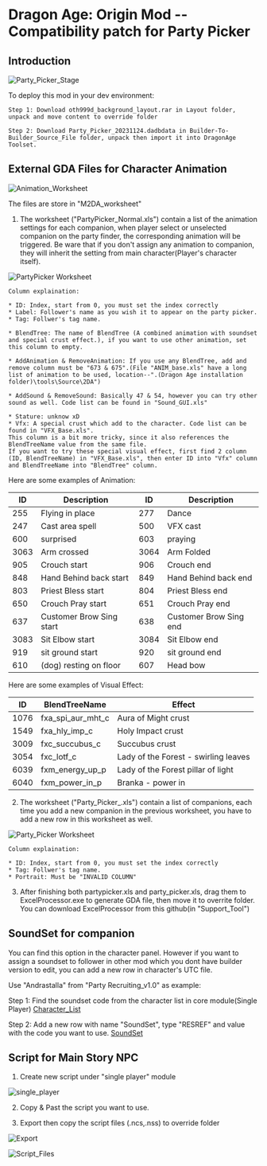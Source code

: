 # Dragon Age: Origin Mod --Compatibility patch for Party Picker 

## Introduction 

![Party_Picker_Stage](https://github.com/Zachky/Dragon-Age-Mods/blob/main/Image_Library/Hire_Companion/Party_Picker_Stage.jpg?raw=true "Party Picker Stage")

To deploy this mod in your dev environment: 

    Step 1: Download oth999d_background_layout.rar in Layout folder, unpack and move content to override folder

    Step 2: Download Party_Picker_20231124.dadbdata in Builder-To-Builder_Source_File folder, unpack then import it into DragonAge Toolset.


## External GDA Files for Character Animation

![Animation_Worksheet](https://github.com/Zachky/Dragon-Age-Mods/blob/main/Image_Library/Hire_Companion/Animation_Worksheet.jpg?raw=true)

The files are store in "M2DA_worksheet"

1. The worksheet ("PartyPicker_Normal.xls") contain a list of the animation settings for each companion, when player select or unselected companion on the party finder, the corresponding animation will be triggered. Be ware that if you don't assign any animation to companion, they will inherit the setting from main character(Player's character itself).

![PartyPicker Worksheet](https://github.com/Zachky/Dragon-Age-Mods/blob/main/Image_Library/Hire_Companion/PartyPicker_Normal.jpg?raw=true "PartyPicker_Normal.xls")

    Column explaination:

    * ID: Index, start from 0, you must set the index correctly
    * Label: Follower's name as you wish it to appear on the party picker.
    * Tag: Follwer's tag name.

    * BlendTree: The name of BlendTree (A combined animation with soundset and special crust effect.), if you want to use other animation, set this column to empty.

    * AddAnimation & RemoveAnimation: If you use any BlendTree, add and remove column must be "673 & 675".(File "ANIM_base.xls" have a long list of animation to be used, location--".(Dragon Age installation folder)\tools\Source\2DA")

    * AddSound & RemoveSound: Basically 47 & 54, however you can try other sound as well. Code list can be found in "Sound_GUI.xls"

    * Stature: unknow xD
    * Vfx: A special crust which add to the character. Code list can be found in "VFX_Base.xls". 
    This column is a bit more tricky, since it also references the BlendTreeName value from the same file. 
    If you want to try these special visual effect, first find 2 column (ID, BlendTreeName) in "VFX_Base.xls", then enter ID into "Vfx" column and BlendTreeName into "BlendTree" column. 

Here are some examples of Animation: 

| ID | Description | ID | Description |
| --- | --- | --- | --- |
| 255 | Flying in place | 277 | Dance |
| 247 | Cast area spell | 500 | VFX cast |
| 600 | surprised | 603 | praying |
| 3063 | Arm crossed | 3064 | Arm Folded |
| 905 | Crouch start | 906 | Crouch end |
| 848 | Hand Behind back start | 849 | Hand Behind back end |
| 803 | Priest Bless start | 804 | Priest Bless end |
| 650 | Crouch Pray start | 651 | Crouch Pray end |
| 637 | Customer Brow Sing start | 638 | Customer Brow Sing end |
| 3083 | Sit Elbow start| 3084 | Sit Elbow end |
| 919 | sit ground start | 920 | sit ground end |
| 610 | (dog) resting on floor | 607 | Head bow |

Here are some examples of Visual Effect: 

| ID | BlendTreeName | Effect |
| --- | --- | --- |
| 1076 | fxa_spi_aur_mht_c | Aura of Might crust |
| 1549 | fxa_hly_imp_c | Holy Impact crust |
| 3009 | fxc_succubus_c | Succubus crust |
| 3054 | fxc_lotf_c | Lady of the Forest - swirling leaves |
| 6039 | fxm_energy_up_p | Lady of the Forest pillar of light |
| 6040 | fxm_power_in_p | Branka - power in |

2. The worksheet ("Party_Picker_.xls") contain a list of companions, each time you add a new companion in the previous worksheet, you have to add a new row in this worksheet as well.

![Party_Picker Worksheet](https://github.com/Zachky/Dragon-Age-Mods/blob/main/Image_Library/Hire_Companion/Party_Picker_Normal.jpg?raw=true "Party_Picker_Normal.xls")

    Column explaination:

    * ID: Index, start from 0, you must set the index correctly
    * Tag: Follwer's tag name.
    * Portrait: Must be "INVALID COLUMN"

3. After finishing both partypicker.xls and party_picker.xls, drag them to ExcelProcessor.exe to generate GDA file, then move it to overrite folder. You can download ExcelProcessor from this github(in "Support_Tool")


## SoundSet for companion 

You can find this option in the character panel. However if you want to assign a soundset to follower in other mod which you dont have builder version to edit, you can add a new row in character's UTC file.

Use "Andrastalla" from "Party Recruiting_v1.0" as example: 

Step 1: Find the soundset code from the character list in core module(Single Player)
[Character_List](https://github.com/Zachky/Dragon-Age-Mods/blob/main/Image_Library/Hire_Companion/Character_List.jpg?raw=true "Character List")

Step 2: Add a new row with name "SoundSet", type "RESREF" and value with the code you want to use.
[SoundSet](https://github.com/Zachky/Dragon-Age-Mods/blob/main/Image_Library/Hire_Companion/SoundSet.jpg?raw=true "SoundSet")


## Script for Main Story NPC
1. Create new script under "single player" module 

![single_player](https://github.com/Zachky/Dragon-Age-Mods/blob/main/Image_Library/Hire_Companion/Single_Player_Module.jpg?raw=true)

2. Copy & Past the script you want to use.

3. Export then copy the script files (.ncs,.nss) to override folder

![Export](https://github.com/Zachky/Dragon-Age-Mods/blob/main/Image_Library/Hire_Companion/Export_without_dependent_resources.jpg?raw=true)

![Script_Files](https://github.com/Zachky/Dragon-Age-Mods/blob/main/Image_Library/Hire_Companion/Script_Files.JPG?raw=true) 
